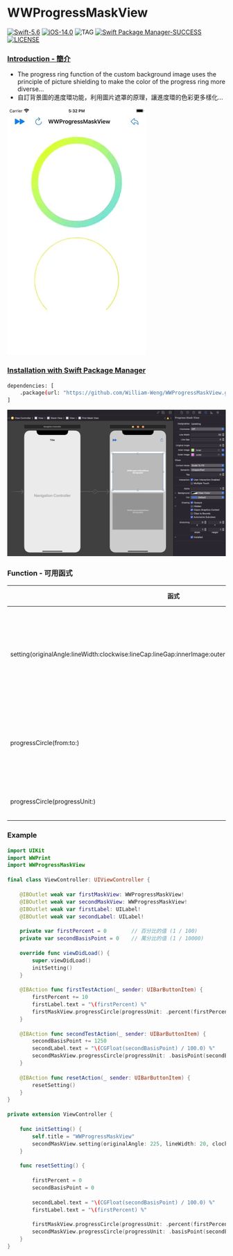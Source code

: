 # WWProgressMaskView

[![Swift-5.6](https://img.shields.io/badge/Swift-5.6-orange.svg?style=flat)](https://developer.apple.com/swift/) [![iOS-14.0](https://img.shields.io/badge/iOS-14.0-pink.svg?style=flat)](https://developer.apple.com/swift/) ![TAG](https://img.shields.io/github/v/tag/William-Weng/WWProgressMaskView) [![Swift Package Manager-SUCCESS](https://img.shields.io/badge/Swift_Package_Manager-SUCCESS-blue.svg?style=flat)](https://developer.apple.com/swift/) [![LICENSE](https://img.shields.io/badge/LICENSE-MIT-yellow.svg?style=flat)](https://developer.apple.com/swift/)

### [Introduction - 簡介](https://swiftpackageindex.com/William-Weng)
- The progress ring function of the custom background image uses the principle of picture shielding to make the color of the progress ring more diverse...
- 自訂背景圖的進度環功能，利用圖片遮罩的原理，讓進度環的色彩更多樣化…

![](./Example.webp)

### [Installation with Swift Package Manager](https://medium.com/彼得潘的-swift-ios-app-開發問題解答集/使用-spm-安裝第三方套件-xcode-11-新功能-2c4ffcf85b4b)
```bash
dependencies: [
    .package(url: "https://github.com/William-Weng/WWProgressMaskView.git", .upToNextMajor(from: "1.2.2"))
]
```

![](./IBDesignable.png)

### Function - 可用函式
|函式|功能|
|-|-|
|setting(originalAngle:lineWidth:clockwise:lineCap:lineGap:innerImage:outerImage:innerStartAngle:innerEndAngle:)|設定一些初始值 => 會重畫|
|progressCircle(from:to:)|畫進度條 (以角度為準)|
|progressCircle(progressUnit:)|畫進度條|

### Example
```swift
import UIKit
import WWPrint
import WWProgressMaskView

final class ViewController: UIViewController {

    @IBOutlet weak var firstMaskView: WWProgressMaskView!
    @IBOutlet weak var secondMaskView: WWProgressMaskView!
    @IBOutlet weak var firstLabel: UILabel!
    @IBOutlet weak var secondLabel: UILabel!
    
    private var firstPercent = 0        // 百分比的值 (1 / 100)
    private var secondBasisPoint = 0    // 萬分比的值 (1 / 10000)
    
    override func viewDidLoad() {
        super.viewDidLoad()
        initSetting()
    }
    
    @IBAction func firstTestAction(_ sender: UIBarButtonItem) {
        firstPercent += 10
        firstLabel.text = "\(firstPercent) %"
        firstMaskView.progressCircle(progressUnit: .percent(firstPercent))
    }
    
    @IBAction func secondTestAction(_ sender: UIBarButtonItem) {
        secondBasisPoint += 1250
        secondLabel.text = "\(CGFloat(secondBasisPoint) / 100.0) %"
        secondMaskView.progressCircle(progressUnit: .basisPoint(secondBasisPoint))
    }
    
    @IBAction func resetAction(_ sender: UIBarButtonItem) {
        resetSetting()
    }
}

private extension ViewController {
    
    func initSetting() {
        self.title = "WWProgressMaskView"
        secondMaskView.setting(originalAngle: 225, lineWidth: 20, clockwise: false, lineCap: .round, lineGap: -18, innerStartAngle: 225, innerEndAngle: 495)
    }
        
    func resetSetting() {
        
        firstPercent = 0
        secondBasisPoint = 0
        
        secondLabel.text = "\(CGFloat(secondBasisPoint) / 100.0) %"
        firstLabel.text = "\(firstPercent) %"

        firstMaskView.progressCircle(progressUnit: .percent(firstPercent))
        secondMaskView.progressCircle(progressUnit: .basisPoint(secondBasisPoint))
    }
}
```
